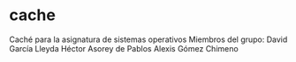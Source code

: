# cache
Caché para la asignatura de sistemas operativos Miembros del grupo:  David García Lleyda Héctor Asorey de Pablos Alexis Gómez Chimeno
